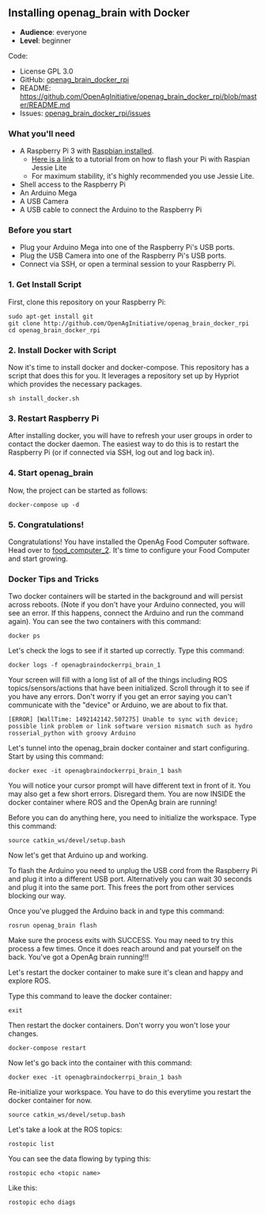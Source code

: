 ## Installing openag\_brain with Docker

  - **Audience**: everyone
  - **Level**: beginner

Code:

  - License GPL 3.0
  - GitHub:
    [openag\_brain\_docker\_rpi](https://github.com/OpenAgInitiative/openag_brain_docker_rpi)
  - README:
    <https://github.com/OpenAgInitiative/openag_brain_docker_rpi/blob/master/README.md>
  - Issues:
    [openag\_brain\_docker\_rpi/issues](https://github.com/OpenAgInitiative/openag_brain_docker_rpi/issues)

### What you'll need

  - A Raspberry Pi 3 with [Raspbian
    installed](/openag_brain/installing/installing_the_os).
      - [Here is a
        link](https://learn.adafruit.com/adafruit-raspberry-pi-lesson-1-preparing-and-sd-card-for-your-raspberry-pi/overview)
        to a tutorial from on how to flash your Pi with Raspian Jessie
        Lite
      - For maximum stability, it's highly recommended you use Jessie
        Lite.
  - Shell access to the Raspberry Pi
  - An Arduino Mega
  - A USB Camera
  - A USB cable to connect the Arduino to the Raspberry Pi

### Before you start

  - Plug your Arduino Mega into one of the Raspberry Pi's USB ports.
  - Plug the USB Camera into one of the Raspberry Pi's USB ports.
  - Connect via SSH, or open a terminal session to your Raspberry Pi.

### 1\. Get Install Script

First, clone this repository on your Raspberry Pi:

    sudo apt-get install git
    git clone http://github.com/OpenAgInitiative/openag_brain_docker_rpi
    cd openag_brain_docker_rpi

### 2\. Install Docker with Script

Now it's time to install docker and docker-compose. This repository has
a script that does this for you. It leverages a repository set up by
Hypriot which provides the necessary packages.

    sh install_docker.sh

### 3\. Restart Raspberry Pi

After installing docker, you will have to refresh your user groups in
order to contact the docker daemon. The easiest way to do this is to
restart the Raspberry Pi (or if connected via SSH, log out and log back
in).

### 4\. Start openag\_brain

Now, the project can be started as follows:

    docker-compose up -d

### 5\. Congratulations\!

Congratulations\! You have installed the OpenAg Food Computer software.
Head over to [food\_computer\_2](/food_computer_2). It's time to
configure your Food Computer and start growing.

### Docker Tips and Tricks

Two docker containers will be started in the background and will persist
across reboots. (Note if you don't have your Arduino connected, you will
see an error. If this happens, connect the Arduino and run the command
again). You can see the two containers with this command:

``` 
docker ps

```

Let's check the logs to see if it started up correctly. Type this
command:

    docker logs -f openagbraindockerrpi_brain_1

Your screen will fill with a long list of all of the things including
ROS topics/sensors/actions that have been initialized. Scroll through it
to see if you have any errors. Don't worry if you get an error saying
you can't communicate with the "device" or Arduino, we are about to fix
that.

``` 
[ERROR] [WallTime: 1492142142.507275] Unable to sync with device; possible link problem or link software version mismatch such as hydro rosserial_python with groovy Arduino

```

Let's tunnel into the openag\_brain docker container and start
configuring. Start by using this command:

``` 
docker exec -it openagbraindockerrpi_brain_1 bash

```

You will notice your cursor prompt will have different text in front of
it. You may also get a few short errors. Disregard them. You are now
INSIDE the docker container where ROS and the OpenAg brain are running\!

Before you can do anything here, you need to initialize the workspace.
Type this command:

    source catkin_ws/devel/setup.bash

Now let's get that Arduino up and working.

To flash the Arduino you need to unplug the USB cord from the Raspberry
Pi and plug it into a different USB port. Alternatively you can wait 30
seconds and plug it into the same port. This frees the port from other
services blocking our way.

Once you've plugged the Arduino back in and type this command:

``` 
rosrun openag_brain flash

```

Make sure the process exits with SUCCESS. You may need to try this
process a few times. Once it does reach around and pat yourself on the
back. You've got a OpenAg brain running\!\!\!

Let's restart the docker container to make sure it's clean and happy and
explore ROS.

Type this command to leave the docker container:

``` 
exit

```

Then restart the docker containers. Don't worry you won't lose your
changes.

    docker-compose restart

Now let's go back into the container with this command:

``` 
docker exec -it openagbraindockerrpi_brain_1 bash

```

Re-initialize your workspace. You have to do this everytime you restart
the docker container for now.

``` 
source catkin_ws/devel/setup.bash

```

Let's take a look at the ROS topics:

``` 
rostopic list

```

You can see the data flowing by typing this:

    rostopic echo <topic name>

Like this:

    rostopic echo diags
